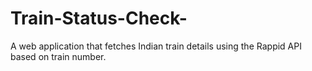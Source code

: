 # Train-Status-Check-
A web application that fetches Indian train details using the Rappid API based on train number.
